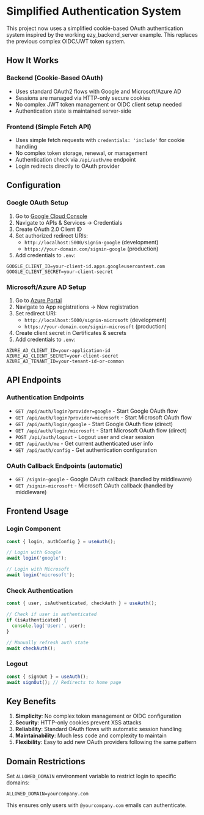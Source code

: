 # Simplified Authentication System

This project now uses a simplified cookie-based OAuth authentication system inspired by the working ezy_backend_server example. This replaces the previous complex OIDC/JWT token system.

## How It Works

### Backend (Cookie-Based OAuth)
- Uses standard OAuth2 flows with Google and Microsoft/Azure AD
- Sessions are managed via HTTP-only secure cookies
- No complex JWT token management or OIDC client setup needed
- Authentication state is maintained server-side

### Frontend (Simple Fetch API)
- Uses simple fetch requests with `credentials: 'include'` for cookie handling
- No complex token storage, renewal, or management
- Authentication check via `/api/auth/me` endpoint
- Login redirects directly to OAuth provider

## Configuration

### Google OAuth Setup
1. Go to [Google Cloud Console](https://console.cloud.google.com/)
2. Navigate to APIs & Services → Credentials
3. Create OAuth 2.0 Client ID
4. Set authorized redirect URIs:
   - `http://localhost:5000/signin-google` (development)
   - `https://your-domain.com/signin-google` (production)
5. Add credentials to `.env`:
```
GOOGLE_CLIENT_ID=your-client-id.apps.googleusercontent.com
GOOGLE_CLIENT_SECRET=your-client-secret
```

### Microsoft/Azure AD Setup
1. Go to [Azure Portal](https://portal.azure.com/)
2. Navigate to App registrations → New registration
3. Set redirect URI: 
   - `http://localhost:5000/signin-microsoft` (development)
   - `https://your-domain.com/signin-microsoft` (production)
4. Create client secret in Certificates & secrets
5. Add credentials to `.env`:
```
AZURE_AD_CLIENT_ID=your-application-id
AZURE_AD_CLIENT_SECRET=your-client-secret
AZURE_AD_TENANT_ID=your-tenant-id-or-common
```

## API Endpoints

### Authentication Endpoints
- `GET /api/auth/login?provider=google` - Start Google OAuth flow
- `GET /api/auth/login?provider=microsoft` - Start Microsoft OAuth flow
- `GET /api/auth/login/google` - Start Google OAuth flow (direct)
- `GET /api/auth/login/microsoft` - Start Microsoft OAuth flow (direct)
- `POST /api/auth/logout` - Logout user and clear session
- `GET /api/auth/me` - Get current authenticated user info
- `GET /api/auth/config` - Get authentication configuration

### OAuth Callback Endpoints (automatic)
- `GET /signin-google` - Google OAuth callback (handled by middleware)
- `GET /signin-microsoft` - Microsoft OAuth callback (handled by middleware)

## Frontend Usage

### Login Component
```typescript
const { login, authConfig } = useAuth();

// Login with Google
await login('google');

// Login with Microsoft
await login('microsoft');
```

### Check Authentication
```typescript
const { user, isAuthenticated, checkAuth } = useAuth();

// Check if user is authenticated
if (isAuthenticated) {
  console.log('User:', user);
}

// Manually refresh auth state
await checkAuth();
```

### Logout
```typescript
const { signOut } = useAuth();
await signOut(); // Redirects to home page
```

## Key Benefits

1. **Simplicity**: No complex token management or OIDC configuration
2. **Security**: HTTP-only cookies prevent XSS attacks
3. **Reliability**: Standard OAuth flows with automatic session handling  
4. **Maintainability**: Much less code and complexity to maintain
5. **Flexibility**: Easy to add new OAuth providers following the same pattern

## Domain Restrictions

Set `ALLOWED_DOMAIN` environment variable to restrict login to specific domains:
```
ALLOWED_DOMAIN=yourcompany.com
```

This ensures only users with `@yourcompany.com` emails can authenticate.